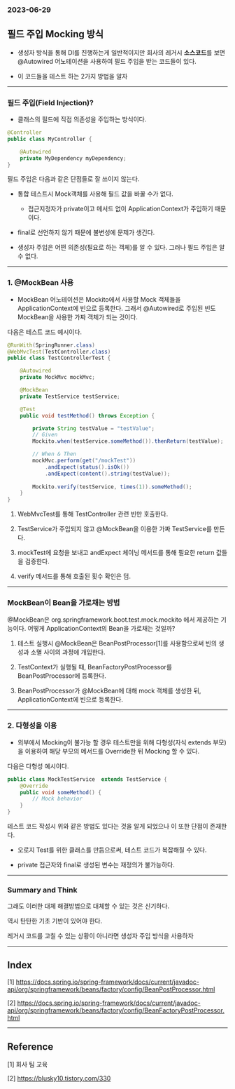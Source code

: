 ### 2023-06-29

## 필드 주입 Mocking 방식

- 생성자 방식을 통해 DI를 진행하는게 일반적이지만 회사의 레거시 **소스코드**를 보면 @Autowired 어노테이션을 사용하여 필드 주입을 받는 코드들이 있다.

- 이 코드들을 테스트 하는 2가지 방법을 알자

---

### 필드 주입(Field Injection)?

- 클래스의 필드에 직접 의존성을 주입하는 방식이다.
```Java
@Controller
public class MyController {

    @Autowired
    private MyDependency myDependency;
}
```
필드 주입은 다음과 같은 단점들로 잘 쓰이지 않는다.

- 통합 테스트시 Mock객체를 사용해 필드 값을 바꿀 수가 없다. 
    - 접근지정자가 private이고 메서드 없이 ApplicationContext가 주입하기 때문이다. 

- final로 선언하지 않기 때문에 불변성에 문제가 생긴다.

- 생성자 주입은 어떤 의존성(필요로 하는 객체)를 알 수 있다. 그러나 필드 주입은 알 수 없다.

---

### 1. @MockBean 사용

- MockBean 어노테이션은 Mockito에서 사용할 Mock 객체들을 ApplicationContext에 빈으로 등록한다. 그래서 @Autowired로 주입된 빈도 MockBean을 사용한 가짜 객체가 되는 것이다.

다음은 테스트 코드 예시이다.
```Java
@RunWith(SpringRunner.class)
@WebMvcTest(TestController.class)
public class TestControllerTest {

    @Autowired
    private MockMvc mockMvc;

    @MockBean
    private TestService testService;

    @Test
    public void testMethod() throws Exception {

        private String testValue = "testValue";
        // Given
        Mockito.when(testService.someMethod()).thenReturn(testValue);

        // When & Then
        mockMvc.perform(get("/mockTest"))
            .andExpect(status().isOk())
            .andExpect(content().string(testValue));
        
        Mockito.verify(testService, times(1)).someMethod();
    }
}
```

1. WebMvcTest를 통해 TestController 관련 빈만 호출한다.

2. TestService가 주입되지 않고 @MockBean을 이용한 가짜 TestService를 만든다.

3. mockTest에 요청을 보내고 andExpect 체이닝 메서드를 통해 필요한 return 값들을 검증한다.

4. verify 메서드를 통해 호출된 횟수 확인은 덤.

---

### MockBean이 Bean을 가로채는 방법

@MockBean은 org.springframework.boot.test.mock.mockito 에서 제공하는 기능이다. 어떻게 ApplicationContext의 Bean을 가로채는 것일까?

1. 테스트 실행시 @MockBean은 BeanPostProcessor[1]를 사용함으로써 빈의 생성과 소멸 사이의 과정에 개입한다.

2. TestContext가 실행될 때, BeanFactoryPostProcessor를 BeanPostProcessor에 등록한다. 

3. BeanPostProcessor가 @MockBean에 대해 mock 객체를 생성한 뒤, ApplicationContext에 빈으로 등록한다.

---


### 2. 다형성을 이용

- 외부에서 Mocking이 불가능 할 경우 테스트만을 위해 다형성(자식 extends 부모)을 이용하여 해당 부모의 메서드를 Override한 뒤 Mocking 할 수 있다.

다음은 다형성 예시이다.
```Java
public class MockTestService  extends TestService {
    @Override
    public void someMethod() {
        // Mock behavior
    }
}
```
테스트 코드 작성시 위와 같은 방법도 있다는 것을 알게 되었으나 이 또한 단점이 존재한다.

- 오로지 Test를 위한 클래스를 만듬으로써, 테스트 코드가 복잡해질 수 있다.

- private 접근자와 final로 생성된 변수는 재정의가 불가능하다.

---

### Summary and Think

그래도 이러한 대체 해결방법으로 대체할 수 있는 것은 신기하다. 

역시 탄탄한 기초 기반이 있어야 한다.

레거시 코드를 고칠 수 있는 상황이 아니라면 생성자 주입 방식을 사용하자

---

Index
---
[1] https://docs.spring.io/spring-framework/docs/current/javadoc-api/org/springframework/beans/factory/config/BeanPostProcessor.html

[2] https://docs.spring.io/spring-framework/docs/current/javadoc-api/org/springframework/beans/factory/config/BeanFactoryPostProcessor.html

---

Reference
---
[1] 회사 팀 교육

[2] https://blusky10.tistory.com/330